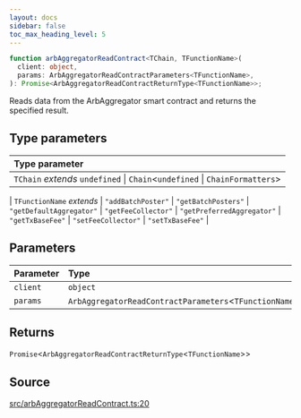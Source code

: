```yaml
---
layout: docs
sidebar: false
toc_max_heading_level: 5
---
```


```ts
function arbAggregatorReadContract<TChain, TFunctionName>(
  client: object,
  params: ArbAggregatorReadContractParameters<TFunctionName>,
): Promise<ArbAggregatorReadContractReturnType<TFunctionName>>;
```

Reads data from the ArbAggregator smart contract and returns the specified
result.

## Type parameters

| Type parameter                                                                |
| :---------------------------------------------------------------------------- |
| `TChain` _extends_ `undefined` \| `Chain`\<`undefined` \| `ChainFormatters`\> |

| `TFunctionName` _extends_
\| `"addBatchPoster"`
\| `"getBatchPosters"`
\| `"getDefaultAggregator"`
\| `"getFeeCollector"`
\| `"getPreferredAggregator"`
\| `"getTxBaseFee"`
\| `"setFeeCollector"`
\| `"setTxBaseFee"` |

## Parameters

| Parameter | Type                                                     |
| :-------- | :------------------------------------------------------- |
| `client`  | `object`                                                 |
| `params`  | `ArbAggregatorReadContractParameters`\<`TFunctionName`\> |

## Returns

`Promise`\<`ArbAggregatorReadContractReturnType`\<`TFunctionName`\>\>

## Source

[src/arbAggregatorReadContract.ts:20](https://github.com/OffchainLabs/arbitrum-orbit-sdk/blob/9d5595a042e42f7d6b9af10a84816c98ea30f330/src/arbAggregatorReadContract.ts#L20)
